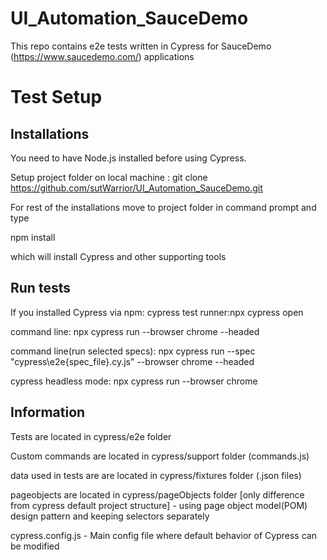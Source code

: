 # UI_Automation_SauceDemo
This repo contains e2e tests written in Cypress for SauceDemo (https://www.saucedemo.com/) applications

# Test Setup

## Installations
You need to have Node.js installed before using Cypress.

Setup project folder on local machine : git clone https://github.com/sutWarrior/UI_Automation_SauceDemo.git

For rest of the installations move to project folder in command prompt and type

npm install

which will install Cypress and other supporting tools

## Run tests
If you installed Cypress via npm:
cypress test runner:npx cypress open

command line: 
npx cypress run --browser chrome --headed

command line(run selected specs): 
npx cypress run --spec "cypress\e2e\{spec_file}.cy.js" --browser chrome --headed

cypress headless mode:
npx cypress run --browser chrome

##  Information

Tests are located in cypress/e2e folder

Custom commands are located in cypress/support folder (commands.js)

data used in tests are  are located in cypress/fixtures folder (.json files)

pageobjects are located in cypress/pageObjects folder [only difference from cypress default project structure] -  using page object model(POM) design pattern and keeping selectors separately

cypress.config.js - Main config file where default behavior of Cypress can be modified
